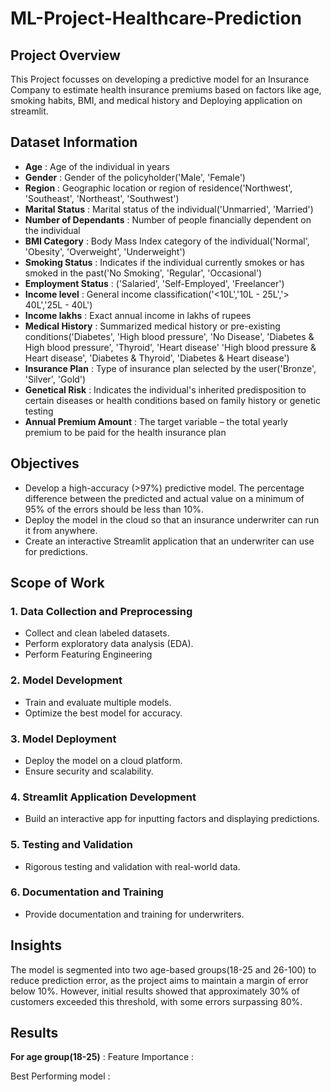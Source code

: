# ML-Project-Healthcare-Prediction
## Project Overview
This Project focusses on developing a predictive model for an Insurance Company to estimate health insurance 
premiums based on factors like age, smoking habits, BMI, and medical history and Deploying application on streamlit.
## Dataset Information 
- **Age** : Age of the individual in years
- **Gender** : Gender of the policyholder('Male', 'Female')
- **Region** : Geographic location or region of residence('Northwest', 'Southeast', 'Northeast', 'Southwest')
- **Marital Status** : Marital status of the individual('Unmarried', 'Married')
- **Number of Dependants** : Number of people financially dependent on the individual
- **BMI Category** : Body Mass Index category of the individual('Normal', 'Obesity', 'Overweight', 'Underweight')
- **Smoking Status** : Indicates if the individual currently smokes or has smoked in the past('No Smoking', 'Regular', 'Occasional')
- **Employment Status** : ('Salaried', 'Self-Employed', 'Freelancer')
- **Income level** : General income classification('<10L','10L - 25L','> 40L','25L - 40L')
- **Income lakhs** : Exact annual income in lakhs of rupees
- **Medical History** : Summarized medical history or pre-existing conditions('Diabetes', 'High blood pressure', 'No Disease',
                                                                              'Diabetes & High blood pressure', 'Thyroid', 'Heart disease'
                                                                              'High blood pressure & Heart disease', 'Diabetes & Thyroid',
                                                                              'Diabetes & Heart disease')
- **Insurance Plan** : Type of insurance plan selected by the user('Bronze', 'Silver', 'Gold')
- **Genetical Risk** : Indicates the individual's inherited predisposition to certain diseases or health conditions based on family history or genetic testing
- **Annual Premium Amount** : The target variable – the total yearly premium to be paid for the health insurance plan
## Objectives 
- Develop a high-accuracy (>97%) predictive model. The percentage difference between the predicted and actual value on a minimum of 95% of the errors should be less than 
10%. 
- Deploy the model in the cloud so that an insurance underwriter can run it from anywhere. 
- Create an interactive Streamlit application that an underwriter can use for predictions.
## Scope of Work
### 1. Data Collection and Preprocessing  
  - Collect and clean labeled datasets.  
  - Perform exploratory data analysis (EDA).
  - Perform Featuring Engineering
### 2. Model Development  
  - Train and evaluate multiple models.  
  - Optimize the best model for accuracy. 
### 3. Model Deployment  
  - Deploy the model on a cloud platform.  
  - Ensure security and scalability. 
### 4. Streamlit Application Development  
  - Build an interactive app for inputting factors and displaying predictions. 
### 5. Testing and Validation  
  - Rigorous testing and validation with real-world data. 
### 6. Documentation and Training  
  - Provide documentation and training for underwriters.
## Insights  
The model is segmented into two age-based groups(18-25 and 26-100) to reduce prediction error, as the project aims to maintain a margin of error below 10%. However, initial results showed that approximately 30% of customers exceeded this threshold, with some errors surpassing 80%.
## Results
**For age group(18-25)** :
Feature Importance : 



Best Performing model : 



